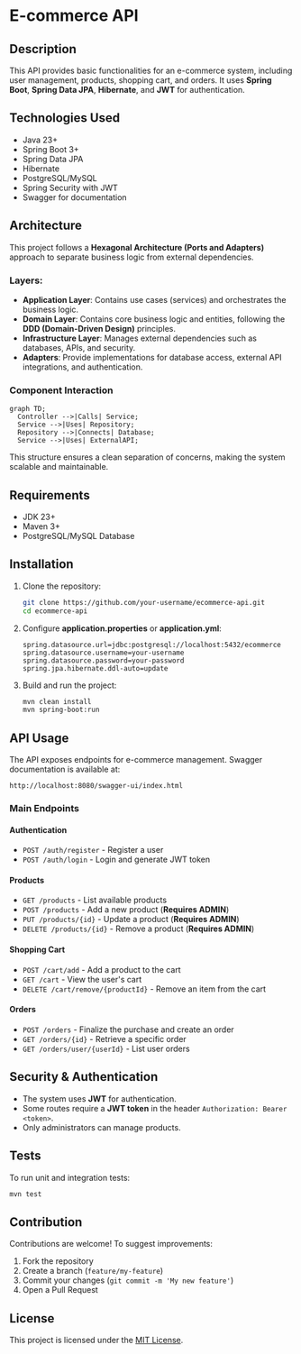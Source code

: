 # E-commerce API

## Description
This API provides basic functionalities for an e-commerce system, including user management, products, shopping cart, and orders. It uses **Spring Boot**, **Spring Data JPA**, **Hibernate**, and **JWT** for authentication.

## Technologies Used
- Java 23+
- Spring Boot 3+
- Spring Data JPA
- Hibernate
- PostgreSQL/MySQL
- Spring Security with JWT
- Swagger for documentation

## Architecture
This project follows a **Hexagonal Architecture (Ports and Adapters)** approach to separate business logic from external dependencies.

### **Layers**:
- **Application Layer**: Contains use cases (services) and orchestrates the business logic.
- **Domain Layer**: Contains core business logic and entities, following the **DDD (Domain-Driven Design)** principles.
- **Infrastructure Layer**: Manages external dependencies such as databases, APIs, and security.
- **Adapters**: Provide implementations for database access, external API integrations, and authentication.

### **Component Interaction**
```mermaid
graph TD;
  Controller -->|Calls| Service;
  Service -->|Uses| Repository;
  Repository -->|Connects| Database;
  Service -->|Uses| ExternalAPI;
```
This structure ensures a clean separation of concerns, making the system scalable and maintainable.

## Requirements
- JDK 23+
- Maven 3+
- PostgreSQL/MySQL Database

## Installation

1. Clone the repository:
   ```sh
   git clone https://github.com/your-username/ecommerce-api.git
   cd ecommerce-api
   ```

2. Configure **application.properties** or **application.yml**:
   ```properties
   spring.datasource.url=jdbc:postgresql://localhost:5432/ecommerce
   spring.datasource.username=your-username
   spring.datasource.password=your-password
   spring.jpa.hibernate.ddl-auto=update
   ```

3. Build and run the project:
   ```sh
   mvn clean install
   mvn spring-boot:run
   ```

## API Usage
The API exposes endpoints for e-commerce management. Swagger documentation is available at:
```
http://localhost:8080/swagger-ui/index.html
```

### Main Endpoints

#### **Authentication**
- `POST /auth/register` - Register a user
- `POST /auth/login` - Login and generate JWT token

#### **Products**
- `GET /products` - List available products
- `POST /products` - Add a new product (**Requires ADMIN**)
- `PUT /products/{id}` - Update a product (**Requires ADMIN**)
- `DELETE /products/{id}` - Remove a product (**Requires ADMIN**)

#### **Shopping Cart**
- `POST /cart/add` - Add a product to the cart
- `GET /cart` - View the user's cart
- `DELETE /cart/remove/{productId}` - Remove an item from the cart

#### **Orders**
- `POST /orders` - Finalize the purchase and create an order
- `GET /orders/{id}` - Retrieve a specific order
- `GET /orders/user/{userId}` - List user orders

## Security & Authentication
- The system uses **JWT** for authentication.
- Some routes require a **JWT token** in the header `Authorization: Bearer <token>`.
- Only administrators can manage products.

## Tests
To run unit and integration tests:
```sh
mvn test
```

## Contribution
Contributions are welcome! To suggest improvements:
1. Fork the repository
2. Create a branch (`feature/my-feature`)
3. Commit your changes (`git commit -m 'My new feature'`)
4. Open a Pull Request

## License
This project is licensed under the [MIT License](LICENSE).